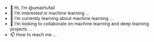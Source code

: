 - 👋 Hi, I’m @umairtufail
- 👀 I’m interested in machine learning  ...
- 🌱 I’m currently learning about machine learning ...
- 💞️ I’m looking to collaborate on machine learning and deep learning projects ...
- 📫 How to reach me ...

<!---
umairtufail/umairtufail is a ✨ special ✨ repository because its `README.md` (this file) appears on your GitHub profile.
You can click the Preview link to take a look at your changes.
--->
